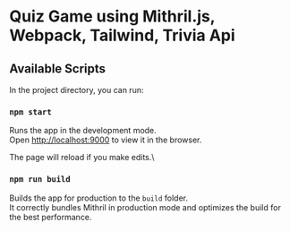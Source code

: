 # Quiz Game using Mithril.js, Webpack, Tailwind, Trivia Api

## Available Scripts

In the project directory, you can run:

### `npm start`

Runs the app in the development mode.\
Open [http://localhost:9000](http://localhost:9000) to view it in the browser.

The page will reload if you make edits.\

### `npm run build`

Builds the app for production to the `build` folder.\
It correctly bundles Mithril in production mode and optimizes the build for the best performance.

